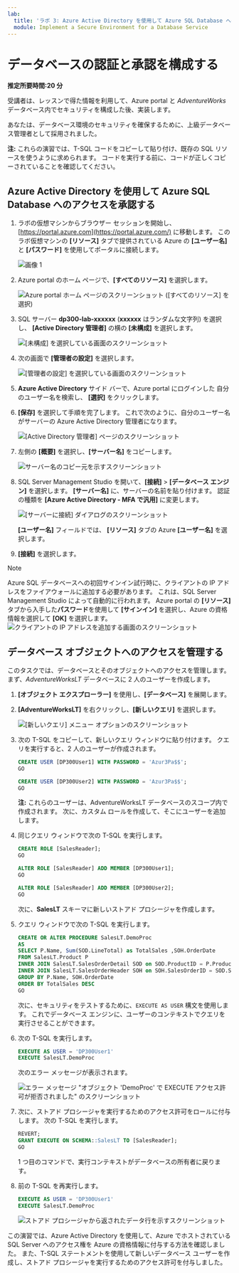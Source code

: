 ```yaml
---
lab:
  title: 'ラボ 3: Azure Active Directory を使用して Azure SQL Database へのアクセスを承認する'
  module: Implement a Secure Environment for a Database Service
---
```


# データベースの認証と承認を構成する

**推定所要時間:20 分**

受講者は、レッスンで得た情報を利用して、Azure portal と *AdventureWorks* データベース内でセキュリティを構成した後、実装します。

あなたは、データベース環境のセキュリティを確保するために、上級データベース管理者として採用されました。

**注:**  これらの演習では、T-SQL コードをコピーして貼り付け、既存の SQL リソースを使うように求められます。 コードを実行する前に、コードが正しくコピーされていることを確認してください。

## Azure Active Directory を使用して Azure SQL Database へのアクセスを承認する

1. ラボの仮想マシンからブラウザー セッションを開始し、[https://portal.azure.com](https://portal.azure.com/) に移動します。 このラボ仮想マシンの **[リソース]** タブで提供されている Azure の **[ユーザー名]** と **[パスワード]** を使用してポータルに接続します。

    ![画像 1](../images/dp-300-module-01-lab-01.png)

1. Azure portal のホーム ページで、**[すべてのリソース]** を選択します。

    ![Azure portal ホーム ページのスクリーンショット ([すべてのリソース] を選択)](../images/dp-300-module-03-lab-01.png)

1. SQL サーバー **dp300-lab-xxxxxx** (**xxxxxx** はランダムな文字列) を選択し、 **[Active Directory 管理者]** の横の **[未構成]** を選択します。

    ![[未構成] を選択している画面のスクリーンショット](../images/dp-300-module-03-lab-02.png)

1. 次の画面で **[管理者の設定]** を選択します。

    ![[管理者の設定] を選択している画面のスクリーンショット](../images/dp-300-module-03-lab-03.png)

1. **Azure Active Directory** サイド バーで、Azure portal にログインした 自分のユーザー名を検索し、 **[選択]** をクリックします。

1. **[保存]** を選択して手順を完了します。 これで次のように、自分のユーザー名がサーバーの Azure Active Directory 管理者になります。

    ![[Active Directory 管理者] ページのスクリーンショット](../images/dp-300-module-03-lab-04.png)

1. 左側の **[概要]** を選択し、**[サーバー名]** をコピーします。

    ![サーバー名のコピー元を示すスクリーンショット](../images/dp-300-module-03-lab-05.png)

1. SQL Server Management Studio を開いて、**[接続]** > **[データベース エンジン]** を選択します。 **[サーバー名]** に、サーバーの名前を貼り付けます。 認証の種類を **[Azure Active Directory - MFA で汎用]** に変更します。

    ![[サーバーに接続] ダイアログのスクリーンショット](../images/dp-300-module-03-lab-06.png)

    **[ユーザー名]** フィールドでは、 **[リソース]** タブの Azure **[ユーザー名]** を選択します。

1. **[接続]** を選択します。

> [!NOTE]
> Azure SQL データベースへの初回サインイン試行時に、クライアントの IP アドレスをファイアウォールに追加する必要があります。 これは、SQL Server Management Studio によって自動的に行われます。 Azure portal の **[リソース]** タブから入手した**パスワード**を使用して **[サインイン]** を選択し、Azure の資格情報を選択して **[OK]** を選択します。
> ![クライアントの IP アドレスを追加する画面のスクリーンショット](../images/dp-300-module-03-lab-07.png)

## データベース オブジェクトへのアクセスを管理する

このタスクでは、データベースとそのオブジェクトへのアクセスを管理します。 まず、*AdventureWorksLT* データベースに 2 人のユーザーを作成します。

1. **[オブジェクト エクスプローラー]** を使用し、**[データベース]** を展開します。
1. **[AdventureWorksLT]** を右クリックし、**[新しいクエリ]** を選択します。

    ![[新しいクエリ] メニュー オプションのスクリーンショット](../images/dp-300-module-03-lab-08.png)

1. 次の T-SQL をコピーして、新しいクエリ ウィンドウに貼り付けます。 クエリを実行すると、2 人のユーザーが作成されます。

    ```sql
    CREATE USER [DP300User1] WITH PASSWORD = 'Azur3Pa$$';
    GO

    CREATE USER [DP300User2] WITH PASSWORD = 'Azur3Pa$$';
    GO
    ```

    **注:** これらのユーザーは、AdventureWorksLT データベースのスコープ内で作成されます。 次に、カスタム ロールを作成して、そこにユーザーを追加します。

1. 同じクエリ ウィンドウで次の T-SQL を実行します。

    ```sql
    CREATE ROLE [SalesReader];
    GO

    ALTER ROLE [SalesReader] ADD MEMBER [DP300User1];
    GO

    ALTER ROLE [SalesReader] ADD MEMBER [DP300User2];
    GO
    ```

    次に、**SalesLT** スキーマに新しいストアド プロシージャを作成します。

1. クエリ ウィンドウで次の T-SQL を実行します。

    ```sql
    CREATE OR ALTER PROCEDURE SalesLT.DemoProc
    AS
    SELECT P.Name, Sum(SOD.LineTotal) as TotalSales ,SOH.OrderDate
    FROM SalesLT.Product P
    INNER JOIN SalesLT.SalesOrderDetail SOD on SOD.ProductID = P.ProductID
    INNER JOIN SalesLT.SalesOrderHeader SOH on SOH.SalesOrderID = SOD.SalesOrderID
    GROUP BY P.Name, SOH.OrderDate
    ORDER BY TotalSales DESC
    GO
    ```

    次に、セキュリティをテストするために、`EXECUTE AS USER` 構文を使用します。 これでデータベース エンジンに、ユーザーのコンテキストでクエリを実行させることができます。

1. 次の T-SQL を実行します。

    ```sql
    EXECUTE AS USER = 'DP300User1'
    EXECUTE SalesLT.DemoProc
    ```

    次のエラー メッセージが表示されます。

    ![エラー メッセージ "オブジェクト 'DemoProc' で EXECUTE アクセス許可が拒否されました" のスクリーンショット](../images/dp-300-module-03-lab-09.png)

1. 次に、ストアド プロシージャを実行するためのアクセス許可をロールに付与します。 次の T-SQL を実行します。

    ```sql
    REVERT;
    GRANT EXECUTE ON SCHEMA::SalesLT TO [SalesReader];
    GO
    ```

    1 つ目のコマンドで、実行コンテキストがデータベースの所有者に戻ります。

1. 前の T-SQL を再実行します。

    ```sql
    EXECUTE AS USER = 'DP300User1'
    EXECUTE SalesLT.DemoProc
    ```

    ![ストアド プロシージャから返されたデータ行を示すスクリーンショット](../images/dp-300-module-03-lab-10.png)

この演習では、Azure Active Directory を使用して、Azure でホストされている SQL Server へのアクセス権を Azure の資格情報に付与する方法を確認しました。 また、T-SQL ステートメントを使用して新しいデータベース ユーザーを作成し、ストアド プロシージャを実行するためのアクセス許可を付与しました。
